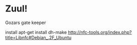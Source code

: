 # Zuul!

Gozars gate keeper

install
	apt-get install dh-make
	http://nfc-tools.org/index.php?title=Libnfc#Debian_.2F_Ubuntu